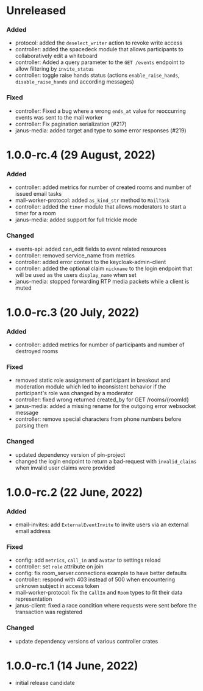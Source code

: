 # Unreleased

### Added

- protocol: added the `deselect_writer` action to revoke write access
- controller: added the spacedeck module that allows participants to collaboratively edit a whiteboard
- controller: Added a query parameter to the `GET /events` endpoint to allow filtering by `invite_status`
- controller: toggle raise hands status (actions `enable_raise_hands`, `disable_raise_hands` and according messages)

### Fixed

- controller: Fixed a bug where a wrong `ends_at` value for reoccurring events was sent to the mail worker
- controller: Fix pagination serialization (#217)
- janus-media: added target and type to some error responses (#219)

# 1.0.0-rc.4 (29 August, 2022)

### Added

- controller: added metrics for number of created rooms and number of issued email tasks
- mail-worker-protocol: added `as_kind_str` method to `MailTask`
- controller: added the `timer` module that allows moderators to start a timer for a room
- janus-media: added support for full trickle mode

### Changed

- events-api: added can_edit fields to event related resources
- controller: removed service_name from metrics
- controller: added error context to the keycloak-admin-client
- controller: added the optional claim `nickname` to the login endpoint that will be used as the users `display_name` when set
- janus-media: stopped forwarding RTP media packets while a client is muted

# 1.0.0-rc.3 (20 July, 2022)

### Added

- controller: added metrics for number of participants and number of destroyed rooms

### Fixed

- removed static role assignment of participant in breakout and moderation module which led to inconsistent behavior if the participant's role was changed by a moderator
- controller: fixed wrong returned created_by for GET /rooms/{roomId}
- janus-media: added a missing rename for the outgoing error websocket message
- controller: remove special characters from phone numbers before parsing them

### Changed

- updated dependency version of pin-project
- changed the login endpoint to return a bad-request with `invalid_claims` when invalid user claims were provided

# 1.0.0-rc.2 (22 June, 2022)

### Added

- email-invites: add `ExternalEventInvite` to invite users via an external email address

### Fixed

- config: add `metrics`, `call_in` and `avatar` to settings reload
- controller: set `role` attribute on join
- config: fix room_server.connections example to have better defaults
- controller: respond with 403 instead of 500 when encountering unknown subject in access token
- mail-worker-protocol: fix the `CallIn` and `Room` types to fit their data representation
- janus-client: fixed a race condition where requests were sent before the transaction was registered

### Changed

- update dependency versions of various controller crates

# 1.0.0-rc.1 (14 June, 2022)

- initial release candidate
